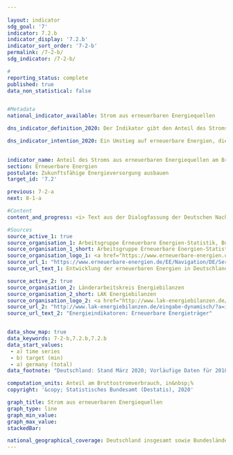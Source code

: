 ```yaml
---
                   
layout: indicator                   
sdg_goal: '7'                   
indicator: 7.2.b                   
indicator_display: '7.2.b'                   
indicator_sort_order: '7-2-b'                   
permalink: /7-2-b/                   
sdg_indicator: /7-2-b/                   

#                   
reporting_status: complete                   
published: true                   
data_non_statistical: false                   


#Metadata                   
national_indicator_available: Strom aus erneuerbaren Energiequellen                   

dns_indicator_definition_2020: Der Indikator gibt den Anteil des Stroms aus erneuerbaren Energiequellen am Brutto&shy;strom&shy;ver&shy;brauch wieder.                   

dns_indicator_intention_2020: Ein Umstieg auf erneuerbare Energien, die sich als natürliche Energiequellen ständig regenerieren, kann den Bedarf an fossilen Energieträgern verringern. Dadurch würde sowohl die Abhängigkeit von Importen konventioneller Energieträger reduziert als auch der Ausstoß energetisch bedingter Emissionen verringert und damit das Ausmaß des Klimawandels eingedämmt. Laut Energiekonzept der Bundesregierung soll daher der Anteil des Stroms aus erneuerbaren Energiequellen gemessen am Brutto&shy;strom&shy;ver&shy;brauch bis 2020 auf mindestens 35&nbsp;% und bis 2050 auf mindestens 80&nbsp;% steigen. Für 2030 strebt die Bundesregierung nach Klimaschutzprogramm 2030 und EEG-Änderung von Juli 2020 einen Anteil von 65&nbsp;% an. Voraussetzung hierfür ist ein weiterer zielstrebiger, effizienter, netzsynchroner und zunehmend marktorientierter Ausbau der erneuerbaren Energien.
                   

indicator_name: Anteil des Stroms aus erneuerbaren Energiequellen am Brutto&shy;strom&shy;ver&shy;brauch                   
section: Erneuerbare Energien                   
postulate: Zukunftsfähige Energieversorgung ausbauen                   
target_id: '7.2'                   

previous: 7-2-a                   
next: 8-1-a                   

#Content                    
content_and_progress: <i> Text aus der Dialogfassung der Deutschen Nachhaltigkeitsstrategie</i><br><br>Die Berechnung des Indikators erfolgt durch die Arbeitsgruppe Erneuerbare Energien Statistik (AGEE-Stat) auf Basis unterschiedlicher amtlicher und nichtamtlicher Quellen. Der Bruttostromverbrauch umfasst die gesamte erzeugte und importierte Strommenge abzüglich des exportierten Stroms. Er setzt sich somit aus der inländischen Stromerzeugung, dem Austauschsaldo über die Landesgrenzen, dem Eigenstromverbrauch der Kraftwerke als auch den Netzverlusten zusammen. Als erneuerbare Energiequellen gelten Windenergie, Wasserkraft, solare Strahlungsenergie, Geothermie und Biomasse einschließlich Biogas, Biomethan, Deponiegas und Klärgas sowie der biologisch abbaubare Anteil von Abfällen aus Haushalten und Industrie.<br><br>Im Zeitraum von 2005 bis 2019 erhöhte sich der Anteil erneuerbarer Energien am Stromverbrauch von 10,3&nbsp;% auf 42,1&nbsp;%. Das Ziel von 35&nbsp;% bis zum Jahr 2020 wurde dabei bereits 2017 erreicht. Diese Entwicklung wurde durch gesetzliche Maßnahmen, wie zum Beispiel das Erneuerbare-Energien-Gesetz (EEG), vorangetrieben. Das EEG verpflichtet die Netzbetreiber unter anderem, erneuerbaren Energien bei der Stromeinspeisung Vorrang zu gewähren.<br><br>Ähnlich wie bei Indikator 7.2.a ist bei der Berechnungsmethodik des Indikators zu beachten, dass der Stromaußenhandel einen direkten Einfluss auf den Nenner des Indikators, nicht aber auf den Zähler hat.<sup>1</sup> Unabhängig von der Elektrizitätsproduktion aus erneuerbaren Quellen reduzieren Nettoexporte den Bruttostromverbrauch, während Nettoimporte den Bruttostromverbrauch erhöhen. Deutschland ist seit dem Jahr 2003 zunehmend Nettoexporteur von Elektrizität was dazu führt, dass der Indikator den tatsächlichen Anteil erneuerbarer Energien am Bruttostromverbrauch im selben Zeitraum überschätzt.<br><br>Seit dem Jahr 2005 stieg der Anteil erneuerbarer Energien an der Stromerzeugung insbesondere durch die zunehmende Nutzung von Windenergie, Biomasse und Photovoltaik. Zwischen 2005 und 2019 stand einer abnehmenden Stromerzeugung aus konventionellen Energieträgern, eine um mehr als 180 Terawattstunden gesteigerte Produktion von Elektrizität aus regenerativen Energiequellen gegenüber. Dabei nahm die Stromerzeugung mittels Windenergie an Land und auf See von 27,8 Terawattstunden im Jahr 2005 auf knapp 126 Terawattstunden im Jahr 2019 zu. Davon steuerte die Windenergie auf See im Jahr 2019 rund 24,7 Terawattstunden bei. Die Stromerzeugung aus Photovoltaik stieg zwischen 2005 und 2019 von 1,3 Terawattstunden auf 47,5 Terawattstunden. Die Stromerzeugung aus Biomasse hat sich im gleichen Zeitraum auf 50,4 Terrawattstunden mehr als verdreifacht.<br><br><small><sup></sup>Dies ist ein rein mathematischer Effekt, der keine Korrelation zwischen Austauschsaldo und Brut-tostromverbrauch darstellen soll.</small>

#Sources
source_active_1: true                           
source_organisation_1: Arbeitsgruppe Erneuerbare Energien-Statistik, Bundesministerium für Wirtschaft und Energie (BMWI)                           
source_organisation_1_short: Arbeitsgruppe Erneuerbare Energien-Statistik, Bundesministerium für Wirtschaft und Energie (BMWI)                           
source_organisation_logo_1: <a href="https://www.erneuerbare-energien.de/EE/Navigation/DE/Service/Erneuerbare_Energien_in_Zahlen/Arbeitsgruppe/arbeitsgruppe_ee.html"><img src="https://g205sdgs.github.io/sdg-indicators/public/logos/ageestat.png" alt="Logo Arbeitsgruppe Erneuerbare Energien-Statistik, Bundesministerium für Wirtschaft und Energie (BMWI)" title="Klicken Sie hier um zu der Homepage der Organisation zu gelangen" /></a>
source_url_1: "https://www.erneuerbare-energien.de/EE/Navigation/DE/Service/Erneuerbare_Energien_in_Zahlen/Zeitreihen/zeitreihen.html"                               
source_url_text_1: Entwicklung der erneuerbaren Energien in Deutschland                               

source_active_2: true                           
source_organisation_2: Länderarbeitskreis Energiebilanzen                           
source_organisation_2_short: LAK Energiebilanzen                           
source_organisation_logo_2: <a href="http://www.lak-energiebilanzen.de/"><img src="https://g205sdgs.github.io/sdg-indicators/public/logos/lakeb.png" alt="Logo LAK Energiebilanzen" title="Klicken Sie hier um zu der Homepage der Organisation zu gelangen" /></a>
source_url_2: "http://www.lak-energiebilanzen.de/eingabe-dynamisch/?a=i200"                               
source_url_text_2: "Energieindikatoren: Erneuerbare Energieträger"                               


data_show_map: true                   
data_keywords: 7-2-b,7.2.b,7.2.b                   
data_start_values: 
 - a) time series
 - b) target (min)
 - a) germany (total)                   
data_footnote: "Deutschland: Stand März 2020; Vorläufige Daten für 2018 und 2019; Bundesländer: Stand März 2019, Vorläufiges Ergebnis für 2016 für Baden-Württemberg, Hamburg, Hessen, Niedersachsen, Rheinland-Pfalz, Schleswig-Holstein und Thüringen"                   

computation_units: Anteil am Bruttostromverbrauch, in&nbsp;%                   
copyright: '&copy; Statistisches Bundesamt (Destatis), 2020'                   

graph_title: Strom aus erneuerbaren Energiequellen                   
graph_type: line                   
graph_min_value:                    
graph_max_value:                    
stackedBar:                    

national_geographical_coverage: Deutschland insgesamt sowie Bundesländer                   
---
```


